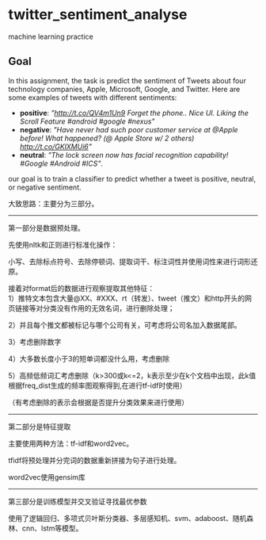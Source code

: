 # twitter_sentiment_analyse
machine learning practice  

## Goal
In this assignment, the task is predict the sentiment of Tweets about four technology companies, Apple, Microsoft, Google, and Twitter. Here are some examples of tweets with different sentiments:
  - **positive**: _"http://t.co/QV4m1Un9 Forget the phone.. Nice UI. Liking the Scroll Feature #android #google #nexus"_
  - **negative**: _"Have never had such poor customer service at @Apple before! What happened? (@ Apple Store w/ 2 others) http://t.co/GKlXMUi6"_
  - **neutral**: _"The lock screen now has facial recognition capability! #Google #Android #ICS"_.

our goal is to train a classifier to predict whether a tweet is positive, neutral, or negative sentiment.

大致思路：主要分为三部分。
***

第一部分是数据预处理。 


先使用nltk和正则进行标准化操作：

小写、去除标点符号、去除停顿词、提取词干、标注词性并使用词性来进行词形还原。

接着对format后的数据进行观察提取其他特征：  
   1）推特文本包含大量@XX、#XXX、rt（转发）、tweet（推文）和http开头的网页链接等对分类没有作用的无效名词，进行删除处理；  

2）并且每个推文都被标记与哪个公司有关，可考虑将公司名加入数据尾部。  

3）考虑删除数字   

4）大多数长度小于3的短单词都没什么用，考虑删除  

5）高频低频词汇考虑删除（k>300或k<=2，k表示至少在k个文档中出现，此k值根据freq_dist生成的频率图观察得到,在进行tf-idf时使用）

（有考虑删除的表示会根据是否提升分类效果来进行使用）
***


第二部分是特征提取

主要使用两种方法：tf-idf和word2vec。

tfidf将预处理并分完词的数据重新拼接为句子进行处理。  

word2vec使用gensim库
***


第三部分是训练模型并交叉验证寻找最优参数

使用了逻辑回归、多项式贝叶斯分类器、多层感知机、svm、adaboost、随机森林、cnn、lstm等模型。
